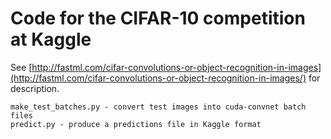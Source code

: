 Code for the CIFAR-10 competition at Kaggle
===========================================

See [http://fastml.com/cifar-convolutions-or-object-recognition-in-images](http://fastml.com/cifar-convolutions-or-object-recognition-in-images/) for description.

	make_test_batches.py - convert test images into cuda-convnet batch files
	predict.py - produce a predictions file in Kaggle format
	